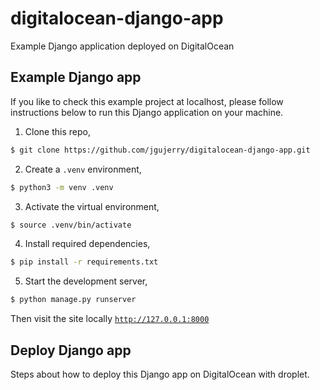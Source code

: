 # digitalocean-django-app

Example Django application deployed on DigitalOcean


## Example Django app

If you like to check this example project at localhost, please follow instructions below to run this Django application on your machine.

1. Clone this repo,

```bash
$ git clone https://github.com/jgujerry/digitalocean-django-app.git
```

2. Create a `.venv` environment,
```bash
$ python3 -m venv .venv
```

3. Activate the virtual environment,
```bash
$ source .venv/bin/activate
```

4. Install required dependencies,

```bash
$ pip install -r requirements.txt
```

5. Start the development server,

```bash
$ python manage.py runserver
```

Then visit the site locally [`http://127.0.0.1:8000`](http://127.0.0.1:8000)


## Deploy Django app


Steps about how to deploy this Django app on DigitalOcean with droplet.


